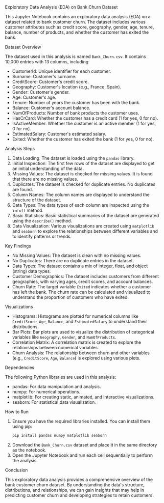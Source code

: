 Exploratory Data Analysis (EDA) on Bank Churn Dataset

This Jupyter Notebook contains an exploratory data analysis (EDA) on a dataset related to bank customer churn. The dataset includes various customer attributes such as credit score, geography, gender, age, tenure, balance, number of products, and whether the customer has exited the bank.

 Dataset Overview

The dataset used in this analysis is named `Bank_Churn.csv`. It contains 10,000 entries with 13 columns, including:

- CustomerId: Unique identifier for each customer.
- Surname: Customer's surname.
- CreditScore: Customer's credit score.
- Geography: Customer's location (e.g., France, Spain).
- Gender: Customer's gender.
- Age: Customer's age.
- Tenure: Number of years the customer has been with the bank.
- Balance: Customer's account balance.
- NumOfProducts: Number of bank products the customer uses.
- HasCrCard: Whether the customer has a credit card (1 for yes, 0 for no).
- IsActiveMember: Whether the customer is an active member (1 for yes, 0 for no).
- EstimatedSalary: Customer's estimated salary.
- Exited: Whether the customer has exited the bank (1 for yes, 0 for no).

 Analysis Steps

1. Data Loading: The dataset is loaded using the `pandas` library.
2. Initial Inspection: The first few rows of the dataset are displayed to get an initial understanding of the data.
3. Missing Values: The dataset is checked for missing values. It is found that there are no missing values.
4. Duplicates: The dataset is checked for duplicate entries. No duplicates are found.
5. Column Names: The column names are displayed to understand the structure of the dataset.
6. Data Types: The data types of each column are inspected using the `info()` method.
7. Basic Statistics: Basic statistical summaries of the dataset are generated using the `describe()` method.
8. Data Visualization: Various visualizations are created using `matplotlib` and `seaborn` to explore the relationships between different variables and to identify patterns or trends.

 Key Findings

- No Missing Values: The dataset is clean with no missing values.
- No Duplicates: There are no duplicate entries in the dataset.
- Data Types: The dataset contains a mix of integer, float, and object (string) data types.
- Customer Demographics: The dataset includes customers from different geographies, with varying ages, credit scores, and account balances.
- Churn Rate: The target variable `Exited` indicates whether a customer has left the bank. The churn rate can be calculated and visualized to understand the proportion of customers who have exited.

 Visualizations

- Histograms: Histograms are plotted for numerical columns like `CreditScore`, `Age`, `Balance`, and `EstimatedSalary` to understand their distributions.
- Bar Plots: Bar plots are used to visualize the distribution of categorical variables like `Geography`, `Gender`, and `NumOfProducts`.
- Correlation Matrix: A correlation matrix is created to explore the relationships between numerical variables.
- Churn Analysis: The relationship between churn and other variables (e.g., `CreditScore`, `Age`, `Balance`) is explored using various plots.

 Dependencies

The following Python libraries are used in this analysis:

- pandas: For data manipulation and analysis.
- numpy: For numerical operations.
- matplotlib: For creating static, animated, and interactive visualizations.
- seaborn: For statistical data visualization.

 How to Run

1. Ensure you have the required libraries installed. You can install them using pip:
   ```bash
   pip install pandas numpy matplotlib seaborn
   ```
2. Download the `Bank_Churn.csv` dataset and place it in the same directory as the notebook.
3. Open the Jupyter Notebook and run each cell sequentially to perform the analysis.

 Conclusion

This exploratory data analysis provides a comprehensive overview of the bank customer churn dataset. By understanding the data's structure, distributions, and relationships, we can gain insights that may help in predicting customer churn and developing strategies to retain customers.
